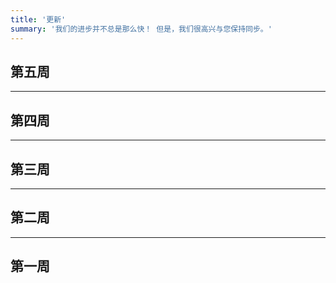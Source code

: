 ```yaml
---
title: '更新'
summary: '我们的进步并不总是那么快！ 但是，我们很高兴与您保持同步。'
---
```


## 第五周

---

## 第四周

---

## 第三周

---

## 第二周

---

## 第一周
